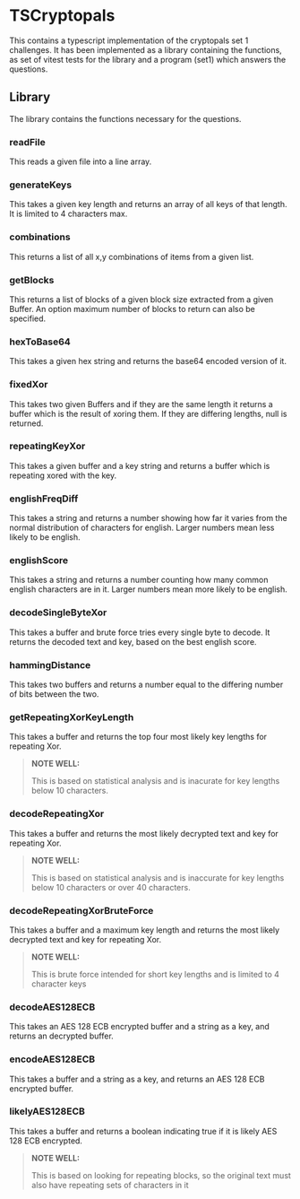 # TSCryptopals
This contains a typescript implementation of the cryptopals set 1 challenges.  It has been implemented
as a library containing the functions, as set of vitest tests for the library and a program (set1) which 
answers the questions.

## Library

The library contains the functions necessary for the questions.

### readFile
This reads a given file into a line array.

### generateKeys
This takes a given key length and returns an array of all keys of that length.  It is limited to 4 characters max.

### combinations
This returns a list of all x,y combinations of items from a given list.

### getBlocks
This returns a list of blocks of a given block size extracted from a given Buffer.
An option maximum number of blocks to return can also be specified.

### hexToBase64
This takes a given hex string and returns the base64 encoded version of it.

### fixedXor
This takes two given Buffers and if they are the same length it returns a buffer which is the result of xoring them.
If they are differing lengths, null is returned.

### repeatingKeyXor
This takes a given buffer and a key string and returns a buffer which is repeating xored with the key.

### englishFreqDiff
This takes a string and returns a number showing how far it varies from the normal distribution of characters for english.
Larger numbers mean less likely to be english.

### englishScore
This takes a string and returns a number counting how many common english characters are in it.
Larger numbers mean more likely to be english.

### decodeSingleByteXor
This takes a buffer and brute force tries every single byte to decode.  It returns the decoded text and key,
based on the best english score.

### hammingDistance
This takes two buffers and returns a number equal to the differing number of bits between the two.

### getRepeatingXorKeyLength
This takes a buffer and returns the top four most likely key lengths for repeating Xor.
> **NOTE WELL:**
> 
>This is based on statistical analysis and is inacurate for key lengths below 10 characters.

###  decodeRepeatingXor
This takes a buffer and returns the most likely decrypted text and key for repeating Xor.
> **NOTE WELL:**
>
>This is based on statistical analysis and is inaccurate for key lengths below 10 characters or over 40 characters.

###  decodeRepeatingXorBruteForce
This takes a buffer and a maximum key length and returns the most likely decrypted text and key for repeating Xor.
> **NOTE WELL:**
>
>This is brute force intended for short key lengths and is limited to 4 character keys

### decodeAES128ECB
This takes an AES 128 ECB encrypted buffer and a string as a key, and returns an decrypted buffer.

### encodeAES128ECB
This takes a buffer and a string as a key, and returns an AES 128 ECB encrypted buffer.

### likelyAES128ECB
This takes a buffer and returns a boolean indicating true if it is likely AES 128 ECB encrypted.
> **NOTE WELL:**
> 
> This is based on looking for repeating blocks, so the original text must also have repeating sets of characters in it
